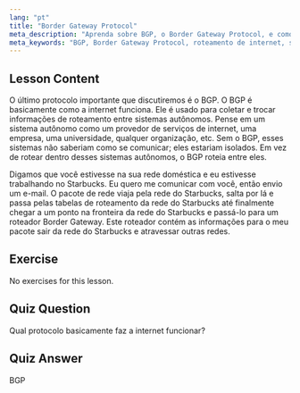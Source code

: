 ```yaml
---
lang: "pt"
title: "Border Gateway Protocol"
meta_description: "Aprenda sobre BGP, o Border Gateway Protocol, e como ele permite o roteamento na internet entre sistemas autônomos. Entenda os conceitos básicos do BGP para iniciantes."
meta_keywords: "BGP, Border Gateway Protocol, roteamento de internet, sistemas autônomos, redes Linux, tutorial BGP, protocolos de rede, guia para iniciantes"
---
```


## Lesson Content

O último protocolo importante que discutiremos é o BGP. O BGP é basicamente como a internet funciona. Ele é usado para coletar e trocar informações de roteamento entre sistemas autônomos. Pense em um sistema autônomo como um provedor de serviços de internet, uma empresa, uma universidade, qualquer organização, etc. Sem o BGP, esses sistemas não saberiam como se comunicar; eles estariam isolados. Em vez de rotear dentro desses sistemas autônomos, o BGP roteia entre eles.

Digamos que você estivesse na sua rede doméstica e eu estivesse trabalhando no Starbucks. Eu quero me comunicar com você, então envio um e-mail. O pacote de rede viaja pela rede do Starbucks, salta por lá e passa pelas tabelas de roteamento da rede do Starbucks até finalmente chegar a um ponto na fronteira da rede do Starbucks e passá-lo para um roteador Border Gateway. Este roteador contém as informações para o meu pacote sair da rede do Starbucks e atravessar outras redes.

## Exercise

No exercises for this lesson.

## Quiz Question

Qual protocolo basicamente faz a internet funcionar?

## Quiz Answer

BGP
